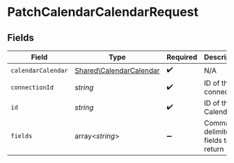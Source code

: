 # PatchCalendarCalendarRequest


## Fields

| Field                                                              | Type                                                               | Required                                                           | Description                                                        |
| ------------------------------------------------------------------ | ------------------------------------------------------------------ | ------------------------------------------------------------------ | ------------------------------------------------------------------ |
| `calendarCalendar`                                                 | [Shared\CalendarCalendar](../../Models/Shared/CalendarCalendar.md) | :heavy_check_mark:                                                 | N/A                                                                |
| `connectionId`                                                     | *string*                                                           | :heavy_check_mark:                                                 | ID of the connection                                               |
| `id`                                                               | *string*                                                           | :heavy_check_mark:                                                 | ID of the Calendar                                                 |
| `fields`                                                           | array<*string*>                                                    | :heavy_minus_sign:                                                 | Comma-delimited fields to return                                   |